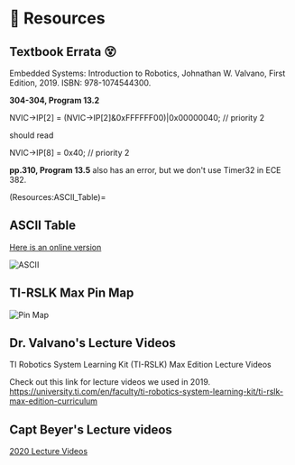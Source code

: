# 💎 Resources

## Textbook Errata 😵

Embedded Systems: Introduction to Robotics, Johnathan W. Valvano, First Edition, 2019. ISBN: 978-1074544300.

**304-304, Program 13.2**

NVIC->IP[2] = (NVIC->IP[2]&0xFFFFFF00)|0x00000040; // priority 2

should read

NVIC->IP[8] = 0x40; // priority 2

**pp.310, Program 13.5** also has an error, but we don't use Timer32 in ECE 382.


(Resources:ASCII_Table)=
## ASCII Table
 
[Here is an online version](https://www.sciencebuddies.org/science-fair-projects/references/ascii-table)
 
![ASCII](./figures/ASCII.png)


## TI-RSLK Max Pin Map

![Pin Map](./figures/TI-RSLK_Max_Pin_Map.png)




## Dr. Valvano's Lecture Videos
TI Robotics System Learning Kit (TI-RSLK) Max Edition Lecture Videos
 
Check out this link for lecture videos we used in 2019.
https://university.ti.com/en/faculty/ti-robotics-system-learning-kit/ti-rslk-max-edition-curriculum


## Capt Beyer's Lecture videos
[2020 Lecture Videos](https://www.youtube.com/playlist?list=PLLvuo5HBf25HKbK18J28lJNyPkltAxfln)



